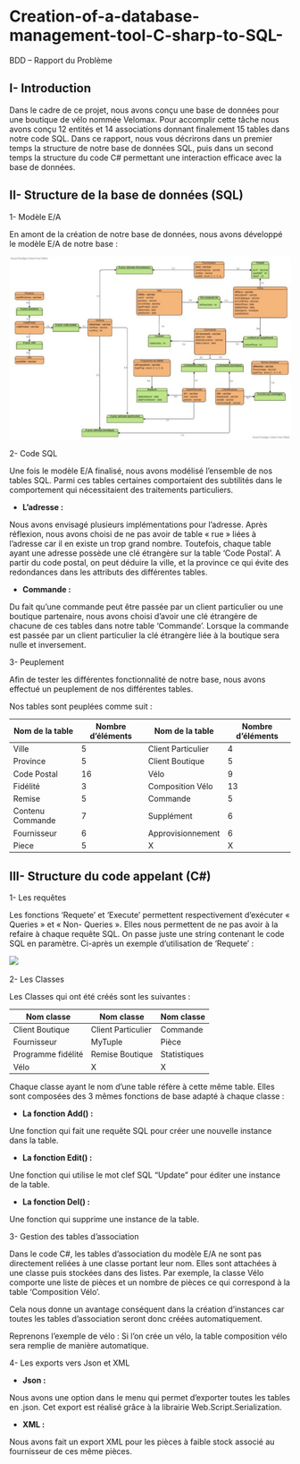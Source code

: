 # Creation-of-a-database-management-tool-C-sharp-to-SQL-
BDD – Rapport du Problème 

## I-  Introduction 

Dans le cadre de ce projet, nous avons conçu une base de données pour une boutique de vélo nommée Velomax.  Pour  accomplir  cette  tâche  nous  avons  conçu  12  entités  et  14  associations  donnant finalement 15 tables dans notre code SQL. Dans ce rapport, nous vous décrirons dans un premier temps la structure de notre base de données SQL, puis dans un second temps la structure du code C# permettant une interaction efficace avec la base de données.  

## II-  Structure de la base de données (SQL) 

1-  Modèle E/A 

En amont de la création de notre base de données, nous avons développé le modèle E/A de notre base : 

![](Ressources/Aspose.Words.e5964a3f-f463-4a2f-9e08-5ec97b5c9d67.003.jpeg)

2-  Code SQL 

Une fois le modèle E/A finalisé, nous avons modélisé l’ensemble de nos tables SQL. Parmi ces tables certaines  comportaient  des  subtilités  dans  le  comportement  qui  nécessitaient  des  traitements particuliers.  

- **L’adresse :**  

Nous avons envisagé plusieurs implémentations pour l’adresse. Après réflexion, nous avons choisi de ne pas avoir de table « rue » liées à l’adresse car il en existe un trop grand nombre. Toutefois, chaque table ayant une adresse possède une clé étrangère sur la table ‘Code Postal’. A partir du code postal, on peut déduire la ville, et la province ce qui évite des redondances dans les attributs des différentes tables. 

- **Commande :** 

Du  fait  qu’une  commande  peut  être  passée  par  un  client  particulier  ou  une  boutique partenaire, nous avons choisi d’avoir une clé étrangère de chacune de ces tables dans notre table ‘Commande’. Lorsque la commande est passée par un client particulier la clé étrangère liée à la boutique sera nulle et inversement. 

3-  Peuplement 

Afin de tester les différentes fonctionnalité de notre base, nous avons effectué un peuplement de nos différentes tables.  

Nos tables sont peuplées comme suit : 



|Nom de la table |Nombre d’éléments |Nom de la table |Nombre d’éléments |
| - | - | - | - |
|Ville |5 |Client Particulier |4 |
|Province |5 |Client Boutique |5 |
|Code Postal |16 |Vélo |9 |
|Fidélité |3 |Composition Vélo |13 |
|Remise |5 |Commande |5 |
|Contenu Commande |7 |Supplément |6 |
|Fournisseur |6 |Approvisionnement |6 |
|Piece |5 |X |X |
## III-  Structure du code appelant (C#) 

1-  Les requêtes 

Les fonctions ‘Requete’ et ‘Execute’ permettent respectivement d’exécuter « Queries » et « Non- Queries ». Elles nous permettent de ne pas avoir à la refaire à chaque requête SQL. On passe juste une string contenant le code SQL en paramètre. Ci-après un exemple d’utilisation de ‘Requete’ : 

![](Ressources/Aspose.Words.e5964a3f-f463-4a2f-9e08-5ec97b5c9d67.004.png)

2-  Les Classes 

Les Classes qui ont été créés sont les suivantes : 



|Nom classe |Nom classe |Nom classe |
| - | - | - |
|Client Boutique |Client Particulier |Commande |
|Fournisseur |MyTuple |Pièce |
|Programme fidélité |Remise Boutique |Statistiques |
|Vélo |X |X |
Chaque classe ayant le nom d’une table réfère à cette même table. Elles sont composées des 3 mêmes fonctions de base adapté à chaque classe :  

- **La fonction Add() :** 

Une fonction qui fait une requête SQL pour créer une nouvelle instance dans la table. 

- **La fonction Edit() :** 

Une fonction qui utilise le mot clef SQL “Update” pour éditer une instance de la table.  

- **La fonction Del() :** 

Une fonction qui supprime une instance de la table. 

3-  Gestion des tables d’association 

Dans le code C#, les tables d’association du modèle E/A ne sont pas directement reliées à une classe portant leur nom.  Elles sont attachées à une classe puis stockées dans des listes. Par exemple, la classe Vélo comporte une liste de pièces et un nombre de pièces ce qui correspond à la table ‘Composition Vélo’. 

Cela  nous  donne  un  avantage  conséquent  dans  la  création  d’instances  car  toutes  les  tables d’association seront donc créées automatiquement.  

Reprenons l’exemple de vélo : Si l’on crée un vélo, la table composition vélo sera remplie de manière automatique.  

4-  Les exports vers Json et XML 

- **Json :**  

Nous avons une option dans le menu qui permet d’exporter toutes les tables en .json. Cet export est réalisé grâce à la librairie Web.Script.Serialization. 

- **XML :**  

Nous avons fait un export XML pour les pièces à faible stock associé au fournisseur de ces même pièces.  
